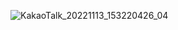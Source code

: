 ![KakaoTalk_20221113_153220426_04](https://user-images.githubusercontent.com/86819719/212887103-2a0d7b58-a001-41c5-8dc3-d2beec6e302f.png)
